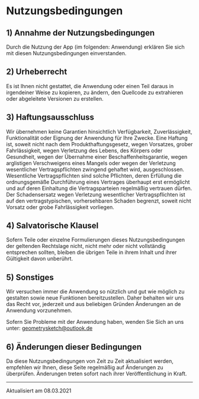 # Nutzungsbedingungen

## 1) Annahme der Nutzungsbedingungen
Durch die Nutzung der App (im folgenden: Anwendung) erklären Sie sich mit diesen Nutzungsbedingungen einverstanden.

## 2) Urheberrecht
Es ist Ihnen nicht gestattet, die Anwendung oder einen Teil daraus in irgendeiner Weise zu kopieren, zu ändern, den Quellcode zu extrahieren oder abgeleitete Versionen zu erstellen.

## 3) Haftungsausschluss
Wir übernehmen keine Garantien hinsichtlich Verfügbarkeit, Zuverlässigkeit, Funktionalität oder Eignung der Anwendung für Ihre Zwecke. Eine Haftung ist, soweit nicht nach dem  Produkthaftungsgesetz, wegen Vorsatzes, grober Fahrlässigkeit, wegen Verletzung des Lebens, des Körpers oder Gesundheit, wegen der Übernahme einer Beschaffenheitsgarantie, wegen arglistigen Verschweigens eines Mangels oder wegen der Verletzung wesentlicher Vertragspflichten zwingend gehaftet wird, ausgeschlossen. Wesentliche Vertragspflichten sind   solche Pflichten, deren Erfüllung die ordnungsgemäße Durchführung eines Vertrages überhaupt erst ermöglicht und auf deren Einhaltung die Vertragsparteien regelmäßig vertrauen  dürfen. Der Schadensersatz wegen Verletzung wesentlicher Vertragspflichten ist auf den vertragstypischen, vorhersehbaren Schaden begrenzt, soweit nicht Vorsatz oder grobe Fahrlässigkeit vorliegen.

## 4) Salvatorische Klausel
Sofern Teile oder einzelne Formulierungen dieses Nutzungsbedingungen der geltenden Rechtslage nicht, nicht mehr oder nicht vollständig entsprechen sollten, bleiben die übrigen Teile in ihrem Inhalt und ihrer Gültigkeit davon unberührt.

## 5) Sonstiges
Wir versuchen immer die Anwendung so nützlich und gut wie möglich zu gestalten sowie neue Funktionen bereitzustellen. 
Daher behalten wir uns das Recht vor, jederzeit und aus beliebigen Gründen Änderungen an de Anwendung vorzunehmen. 

Sofern Sie Probleme mit der Anwendung haben, wenden Sie Sich an uns unter: geometrysketch@outlook.de

## 6) Änderungen dieser Bedingungen
Da diese Nutzungsbedingungen von Zeit zu Zeit aktualisiert werden, empfehlen wir Ihnen, diese Seite regelmäßig auf Änderungen zu überprüfen. Änderungen treten sofort nach ihrer Veröffentlichung in Kraft.

---
Aktualisiert am 08.03.2021
